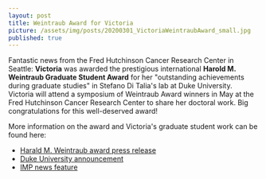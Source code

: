 ```yaml
---
layout: post
title: Weintraub Award for Victoria 
picture: /assets/img/posts/20200301_VictoriaWeintraubAward_small.jpg
published: true
---
```

Fantastic news from the Fred Hutchinson Cancer Research Center in Seattle: **Victoria** was awarded the prestigious international **Harold M. Weintraub Graduate Student Award** for her "outstanding achievements during graduate studies" in Stefano Di Talia's lab at Duke University. Victoria will attend a symposium of Weintraub Award winners in May at the Fred Hutchinson Cancer Research Center to share her doctoral work. Big congratulations for this well-deserved award!

More information on the award and Victoria's graduate student work can be found here:
- [Harald M. Weintraub award press release](https://www.fredhutch.org/en/news/releases/2020/03/fred-hutch-announces-2020-harold-weintraub-graduate-student-award-recipents.html)
- [Duke University announcement](https://medschool.duke.edu/about-us/news-and-communications/med-school-blog/recent-school-medicine-graduates-win-2020-weintraub-awards)
- [IMP news feature](https://www.imp.ac.at/news/article/weintraub-award-for-victoria-deneke/)
